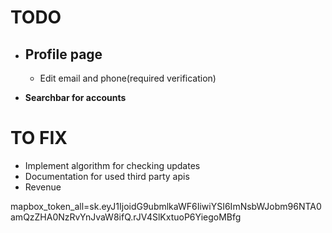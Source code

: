 # TODO
- ## Profile page
    - Edit email and phone(required verification)

- **Searchbar for accounts**
# TO FIX
- Implement algorithm for checking updates
- Documentation for used third party apis 
- Revenue


mapbox_token_all=sk.eyJ1IjoidG9ubmlkaWF6IiwiYSI6ImNsbWJobm96NTA0amQzZHA0NzRvYnJvaW8ifQ.rJV4SlKxtuoP6YiegoMBfg
